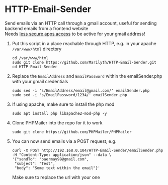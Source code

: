 # HTTP-Email-Sender
Send emails via an HTTP call through a gmail account, useful for sending backend emails from a frontend website  
Needs [less secure apps access](https://myaccount.google.com/lesssecureapps) to be active for your gmail address!

1. Put this script in a place reachable through HTTP, e.g. in your apache `/var/www/html` directory
    ```
    cd /var/www/html
    sudo git clone https://github.com/Marilyth/HTTP-Email-Sender.git
    cd HTTP-Email-Sender
    ```
    
2. Replace the `EmailAddress` and `EmailPassword` within the emailSender.php with your gmail credentials
   ```
   sudo sed -i 's/EmailAddress/email@gmail.com/' emailSender.php
   sudo sed -i 's/EmailPassword/1234/' emailSender.php
   ```

2. If using apache, make sure to install the php mod
    ```
    sudo apt install php libapache2-mod-php -y
    ```

3. Clone PHPMailer into the repo for it to work
    ```
    sudo git clone https://github.com/PHPMailer/PHPMailer
    ```

4. You can now send emails via a POST request, e.g.
    ```
    curl -X POST http://192.168.0.104/HTTP-Email-Sender/emailSender.php -H "Content-Type: application/json" --data \
    '{"sendTo": "baermay98@gmail.com",
     "subject": "Test",
     "body": "Some text within the email"}'
    ```
    Make sure to replace the url with your one

